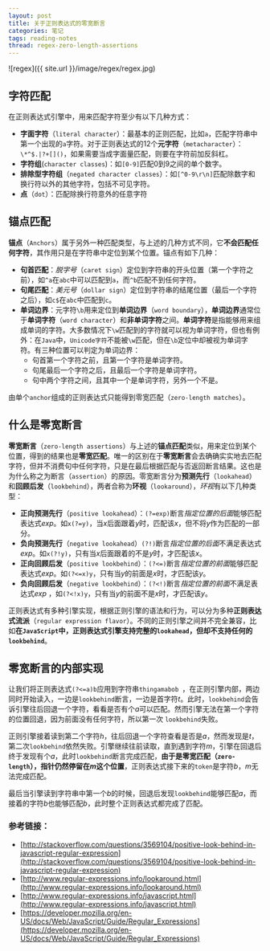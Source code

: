 ```yaml
---
layout: post
title: 关于正则表达式的零宽断言
categories: 笔记
tags: reading-notes
thread: regex-zero-length-assertions
---
```


![regex]({{ site.url }}/image/regex/regex.jpg)

## 字符匹配

在正则表达式引擎中，用来匹配字符至少有以下几种方式：

- **字面字符**（`literal character`）：最基本的正则匹配，比如`a`，匹配字符串中第一个出现的`a`字符。对于正则表达式的12个**元字符**（`metacharacter`）：`\*^$.|?+[]()`，如果需要当成字面量匹配，则要在字符前加反斜杠。
- **字符组**(`character classes`)：如`[0-9]`匹配0到9之间的单个数字。
- **排除型字符组**（`negated character classes`）：如`[^0-9\r\n]`匹配除数字和换行符以外的其他字符，包括不可见字符。
- **点**（`dot`）：匹配除换行符意外的任意字符


## 锚点匹配

**锚点**（`Anchors`）属于另外一种匹配类型，与上述的几种方式不同，它**不会匹配任何字符**，其作用只是在字符串中定位到某个位置。锚点有如下几种：

- **句首匹配**：*脱字号*（`caret sign`）定位到字符串的开头位置（第一个字符之前），如`^a`在`abc`中可以匹配到`a`，而`^b`匹配不到任何字符。
- **句尾匹配**：*美元号*（`dollar sign`）定位到字符串的结尾位置（最后一个字符之后），如`c$`在`abc`中匹配到`c`。
- **单词边界**：元字符`\b`用来定位到**单词边界**（`word boundary`），**单词边界**通常位于**单词字符**（`word character`）和**非单词字符**之间。**单词字符**是指能够用来组成单词的字符。大多数情况下`\w`匹配到的字符就可以视为单词字符，但也有例外：在`Java`中，`Unicode字符`不能被`\w`匹配，但在`\b`定位中却被视为单词字符。有三种位置可以判定为单词边界：
	- 句首第一个字符之前，且第一个字符是单词字符。
	- 句尾最后一个字符之后，且最后一个字符是单词字符。
	- 句中两个字符之间，且其中一个是单词字符，另外一个不是。

由单个`anchor`组成的正则表达式只能得到零宽匹配（`zero-length matches`）。



## 什么是零宽断言

**零宽断言**（`zero-length assertions`）与上述的**锚点匹配**类似，用来定位到某个位置，得到的结果也是**零宽匹配**。唯一的区别在于**零宽断言**会去确确实实地去匹配字符，但并不消费句中任何字符，只是在最后根据匹配与否返回断言结果。这也是为什么称之为断言（`assertion`）的原因。零宽断言分为**预测先行**（`lookahead`）和**回顾后发**（`lookbehind`），两者合称为**环视**（`lookaround`），*环视*有以下几种类型：

- **正向预测先行**（`positive lookahead`）：`(?=exp)`断言*指定位置的后面*能够匹配表达式*exp*。如`x(?=y)`，当*x*后面跟着*y*时，匹配该*x*，但不将*y*作为匹配的一部分。
- **负向预测先行**（`negative lookahead`）`(?!)`断言*指定位置的后面*不满足表达式*exp*。如`x(?!y)`，只有当*x*后面跟着的不是*y*时，才匹配该*x*。
- **正向回顾后发**（`positive lookbehind`）：`(?<=)`断言*指定位置的前面*能够匹配表达式*exp*。如`(?<=x)y`，只有当*y*的前面是*x*时，才匹配该*y*。
- **负向回顾后发**（`negative lookbehind`）：`(?<!)`断言*指定位置的前面*不满足表达式*exp* ，如`(?<!x)y`，只有当*y*的前面不是*x*时，才匹配该*y*。

正则表达式有多种引擎实现，根据正则引擎的语法和行为，可以分为多种**正则表达式流派**（`regular expression flavor`）。不同的正则引擎之间并不完全兼容，比如**在`JavaScript`中，正则表达式引擎支持完整的`lookahead`，但却不支持任何的`lookbehind`**。


## 零宽断言的内部实现
让我们将正则表达式`(?<=a)b`应用到字符串`thingamabob `，在正则引擎内部，两边同时开始读入，一边是`lookbehind`断言，一边是首字符*t*。此时，`lookbehind`会告诉引擎往后回退一个字符，看看是否有个*a*可以匹配。然而引擎无法在第一个字符的位置回退，因为前面没有任何字符，所以第一次 `lookbehind`失败。

正则引擎接着读到第二个字符*h*，往后回退一个字符查看是否是*a*，然而发现是*t*，第二次`lookbehind`依然失败。引擎继续往前读取，直到遇到字符*m*，引擎在回退后终于发现有个*a*，此时`lookbehind`断言完成匹配，**由于是零宽匹配（`zero-length`），指针仍然停留在*m*这个位置**，正则表达式接下来的`token`是字符*b*，*m*无法完成匹配。

最后当引擎读到字符串中第一个*b*的时候，回退后发现`lookbehind`能够匹配*a*，而接着的字符*b*也能够匹配*b*，此时整个正则表达式都完成了匹配。


### 参考链接：
- [http://stackoverflow.com/questions/3569104/positive-look-behind-in-javascript-regular-expression](http://stackoverflow.com/questions/3569104/positive-look-behind-in-javascript-regular-expression)
- [http://www.regular-expressions.info/lookaround.html](http://www.regular-expressions.info/lookaround.html)
- [http://www.regular-expressions.info/javascript.html](http://www.regular-expressions.info/javascript.html)
- [https://developer.mozilla.org/en-US/docs/Web/JavaScript/Guide/Regular_Expressions](https://developer.mozilla.org/en-US/docs/Web/JavaScript/Guide/Regular_Expressions)